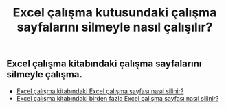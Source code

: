 ﻿---
title: Excel çalışma kutusundaki çalışma sayfalarını silmeyle nasıl çalışılır?
second_title: Aspose.Cells Cloud Documen
linktitle: Sil
type: docs
url: /tr/worksheets/delete/
keywords: How to work with deleting worksheet on an Excel workbook
description: Aspose.Cells Cloud REST API, Excel çalışma kitabındaki çalışma sayfalarının silinmesiyle çalışmayı destekler. SDK çeşitli geliştirme dillerini destekler. Bunlar arasında Android, C#, Go, Java, NodeJS, Perl, PHP, Python, Ruby ve Swift bulunur
weight: 20
---
## Excel çalışma kitabındaki çalışma sayfalarını silmeyle çalışma.

- [Excel çalışma kitabındaki Excel çalışma sayfası nasıl silinir?](/cells/tr/worksheets/delete-worksheet/) 
- [Excel çalışma kitabındaki birden fazla Excel çalışma sayfası nasıl silinir?](/cells/tr/worksheets/delete-multiple/) 


